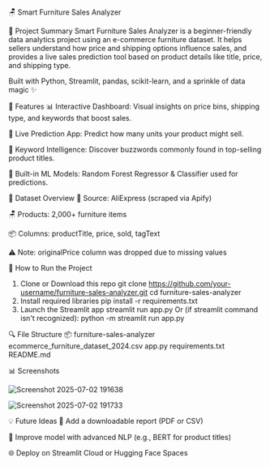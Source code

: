 🪑 Smart Furniture Sales Analyzer

📌 Project Summary
Smart Furniture Sales Analyzer is a beginner-friendly data analytics project using an e-commerce furniture dataset. It helps sellers understand how price and shipping options influence sales, and provides a live sales prediction tool based on product details like title, price, and shipping type.

Built with Python, Streamlit, pandas, scikit-learn, and a sprinkle of data magic ✨

🎯 Features
📊 Interactive Dashboard: Visual insights on price bins, shipping type, and keywords that boost sales.

🤖 Live Prediction App: Predict how many units your product might sell.

🧠 Keyword Intelligence: Discover buzzwords commonly found in top-selling product titles.

🧪 Built-in ML Models: Random Forest Regressor & Classifier used for predictions.

📁 Dataset Overview
📌 Source: AliExpress (scraped via Apify)

🪑 Products: 2,000+ furniture items

📦 Columns: productTitle, price, sold, tagText

⚠️ Note: originalPrice column was dropped due to missing values

🚀 How to Run the Project
1. Clone or Download this repo
git clone https://github.com/your-username/furniture-sales-analyzer.git
cd furniture-sales-analyzer
2. Install required libraries
pip install -r requirements.txt
3. Launch the Streamlit app
streamlit run app.py
Or (if streamlit command isn't recognized):
    python -m streamlit run app.py

🔍 File Structure
📦 furniture-sales-analyzer
ecommerce_furniture_dataset_2024.csv
app.py
requirements.txt
README.md                            

📊 Screenshots 

![Screenshot 2025-07-02 191638](https://github.com/user-attachments/assets/032ee9ea-5038-4468-8465-9ed8e5531498)


![Screenshot 2025-07-02 191733](https://github.com/user-attachments/assets/d4519bc2-d439-4857-8a1a-507246f8527a)



💡 Future Ideas
🧾 Add a downloadable report (PDF or CSV)

🧠 Improve model with advanced NLP (e.g., BERT for product titles)

🌐 Deploy on Streamlit Cloud or Hugging Face Spaces

